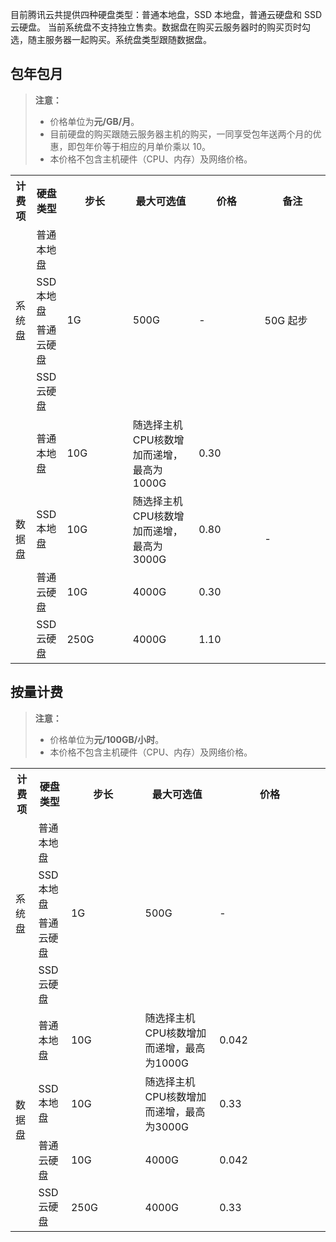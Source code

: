 目前腾讯云共提供四种硬盘类型：普通本地盘，SSD 本地盘，普通云硬盘和 SSD 云硬盘。
当前系统盘不支持独立售卖。数据盘在购买云服务器时的购买页时勾选，随主服务器一起购买。系统盘类型跟随数据盘。

## 包年包月
>**注意：**
>- 价格单位为**元/GB/月**。
>- 目前硬盘的购买跟随云服务器主机的购买，一同享受包年送两个月的优惠，即包年价等于相应的月单价乘以 10。
>- 本价格不包含主机硬件（CPU、内存）及网络价格。

<table class="diskMonth">
 <tbody>
			<tr>
            <th style="width: 5%;">计费项</th>
            <th style="width: 5%;">硬盘类型</th>			
            <th style="width: 20%;">步长</th>
			<th style="width: 20%;">最大可选值</th>			
            <th style="width: 20%;">价格</th>
			<th style="width: 20%;">备注</th>
        	</tr>
        	<tr>
            <td rowspan="4">系统盘</td>
            <td>普通本地盘</td>
			<td rowspan="4">1G</td>
            <td rowspan="4">500G</td>
			<td rowspan="4">-</td>
			<td rowspan="4">50G 起步</td>
        	</tr>
        	<tr>
            <td>SSD本地盘</td>
        	</tr>
        	<tr>
            <td>普通云硬盘</td>
        	</tr>
        	<tr>
            <td>SSD云硬盘</td>
        	</tr>
			<tr>
            <td rowspan="4">数据盘</td>
            <td>普通本地盘</td>
            <td>10G</td>
			<td>随选择主机CPU核数增加而递增，最高为1000G</td>
            <td>0.30</td>            
			<td rowspan="4">-</td>
            </tr>
			<tr>
            <td >SSD本地盘</td>
            <td>10G</td>
            <td>随选择主机CPU核数增加而递增，最高为3000G</td>
			<td>0.80</td>
        	</tr>
        	<tr>
            <td>普通云硬盘</td>
            <td>10G</td>
            <td>4000G</td>
            <td>0.30</td>
        	</tr>
        	<tr>
            <td>SSD云硬盘</td>
            <td>250G</td>
            <td>4000G</td>
            <td>1.10</td>
        	</tr>
    </tbody></table>

## 按量计费
>**注意：**
>- 价格单位为**元/100GB/小时**。
>- 本价格不包含主机硬件（CPU、内存）及网络价格。

<table class="diskHour">
        <tbody>
				 <tr>
            <th style="width: 5%;">计费项</th>
            <th style="width: 5%;">硬盘类型</th>			
            <th style="width: 20%;">步长</th>
			<th style="width: 20%;">最大可选值</th>			
            <th style="width: 30%;">价格</th>
        		 </tr>
        		 <tr>
            <td rowspan="4">系统盘</td>
            <td>普通本地盘</td>
            <td rowspan="4">1G</td>
            <td rowspan="4">500G</td>
			<td rowspan="4">-</td>
        		</tr>
        		<tr>
            <td>SSD本地盘</td>
        		</tr>
        		<tr>
            <td>普通云硬盘</td>
        		</tr>
        		<tr>
            <td>SSD云硬盘</td>
        		</tr>
				<tr>
            <td rowspan="4">数据盘</td>
            <td>普通本地盘</td>
            <td>10G</td>
			<td>随选择主机CPU核数增加而递增，最高为1000G</td>
            <td>0.042</td>
        		</tr>
				<tr>
            <td >SSD本地盘</td>
            <td>10G</td>
            <td>随选择主机CPU核数增加而递增，最高为3000G</td>
			<td>0.33</td>
        		</tr>
        		<tr>
            <td>普通云硬盘</td>
            <td>10G</td>
            <td>4000G</td>			
            <td>0.042</td>
        		</tr>
        		<tr>
            <td>SSD云硬盘</td>
            <td>250G</td>
            <td>4000G</td>
            <td>0.33</td>
       			</tr>
	</tbody></table>